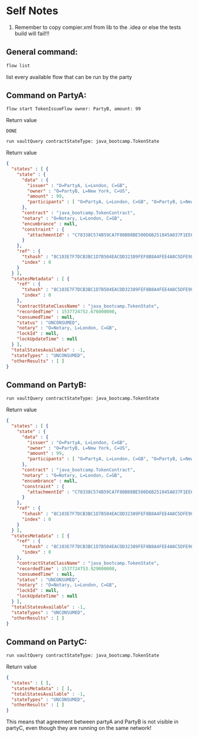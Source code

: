 # Self Notes

1. Remember to copy compier.xml from lib to the .idea or else the tests build will fail!!!

## General command:
```Bash
flow list
```
list every available flow that can be run by the party

## Command on PartyA:
```bash
flow start TokenIssueFlow owner: PartyB, amount: 99
```

Return value
```text
DONE
```

```Bash
run vaultQuery contractStateType: java_bootcamp.TokenState
```

Return value
```JSON
{
  "states" : [ {
    "state" : {
      "data" : {
        "issuer" : "O=PartyA, L=London, C=GB",
        "owner" : "O=PartyB, L=New York, C=US",
        "amount" : 99,
        "participants" : [ "O=PartyA, L=London, C=GB", "O=PartyB, L=New York, C=US" ]
      },
      "contract" : "java_bootcamp.TokenContract",
      "notary" : "O=Notary, L=London, C=GB",
      "encumbrance" : null,
      "constraint" : {
        "attachmentId" : "C78338C574B59CA7F80B08BE500D6B251845A037F1EE6010D940CE1127F9E5B9"
      }
    },
    "ref" : {
      "txhash" : "8C103E7F7DCB3BC1D7B504EACDD32389FEF8B8A4FEE4A8C5DFE98A635EE2948D",
      "index" : 0
    }
  } ],
  "statesMetadata" : [ {
    "ref" : {
      "txhash" : "8C103E7F7DCB3BC1D7B504EACDD32389FEF8B8A4FEE4A8C5DFE98A635EE2948D",
      "index" : 0
    },
    "contractStateClassName" : "java_bootcamp.TokenState",
    "recordedTime" : 1537724752.676000000,
    "consumedTime" : null,
    "status" : "UNCONSUMED",
    "notary" : "O=Notary, L=London, C=GB",
    "lockId" : null,
    "lockUpdateTime" : null
  } ],
  "totalStatesAvailable" : -1,
  "stateTypes" : "UNCONSUMED",
  "otherResults" : [ ]
}
```

## Command on PartyB:
```Bash
run vaultQuery contractStateType: java_bootcamp.TokenState
```
Return value
```JSON
{
  "states" : [ {
    "state" : {
      "data" : {
        "issuer" : "O=PartyA, L=London, C=GB",
        "owner" : "O=PartyB, L=New York, C=US",
        "amount" : 99,
        "participants" : [ "O=PartyA, L=London, C=GB", "O=PartyB, L=New York, C=US" ]
      },
      "contract" : "java_bootcamp.TokenContract",
      "notary" : "O=Notary, L=London, C=GB",
      "encumbrance" : null,
      "constraint" : {
        "attachmentId" : "C78338C574B59CA7F80B08BE500D6B251845A037F1EE6010D940CE1127F9E5B9"
      }
    },
    "ref" : {
      "txhash" : "8C103E7F7DCB3BC1D7B504EACDD32389FEF8B8A4FEE4A8C5DFE98A635EE2948D",
      "index" : 0
    }
  } ],
  "statesMetadata" : [ {
    "ref" : {
      "txhash" : "8C103E7F7DCB3BC1D7B504EACDD32389FEF8B8A4FEE4A8C5DFE98A635EE2948D",
      "index" : 0
    },
    "contractStateClassName" : "java_bootcamp.TokenState",
    "recordedTime" : 1537724753.929000000,
    "consumedTime" : null,
    "status" : "UNCONSUMED",
    "notary" : "O=Notary, L=London, C=GB",
    "lockId" : null,
    "lockUpdateTime" : null
  } ],
  "totalStatesAvailable" : -1,
  "stateTypes" : "UNCONSUMED",
  "otherResults" : [ ]
}

```

## Command on PartyC:
```Bash
run vaultQuery contractStateType: java_bootcamp.TokenState
```
Return value
```JSON
{
  "states" : [ ],
  "statesMetadata" : [ ],
  "totalStatesAvailable" : -1,
  "stateTypes" : "UNCONSUMED",
  "otherResults" : [ ]
}
```
This means that agreement between partyA and PartyB is not visible in partyC,
even though they are running on the same network!
